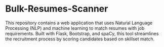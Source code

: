 # Bulk-Resumes-Scanner
This repository contains a web application that uses Natural Language Processing (NLP) and machine learning to match resumes with job requirements. Built with Flask, Bootstrap, and spaCy, this tool streamlines the recruitment process by scoring candidates based on skillset match.
